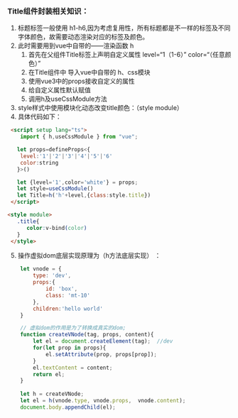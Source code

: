 ### **Title组件封装相关知识：**

1. 标题标签一般使用 h1-h6,因为考虑复用性，所有标题都是不一样的标签及不同字体颜色，故需要动态渲染对应的标签及颜色。
2. 此时需要用到vue中自带的——渲染函数 h 
    1. 首先在父组件Title标签上声明自定义属性 level=“1（1-6）”  color=“（任意颜色）”
    2.  在Title组件中 导入vue中自带的 h、css模块
    3. 使用vue3中的props接收自定义的属性
    4. 给自定义属性默认赋值
    5. 调用h及useCssModule方法
3. style样式中使用模块化动态改变title颜色：（style module）
4. 具体代码如下：

```html
 <script setup lang="ts">
    import { h,useCssModule } from "vue";

   let props=defineProps<{
    level:'1'|'2'|'3'|'4'|'5'|'6'
    color:string
   }>()

   let {level='1',color='white'} = props;
   let style=useCssModule()
   let Title=h('h'+level,{class:style.title})
 </script>
```

```html
<style module>
   .title{
      color:v-bind(color)
   }
 </style>
```

5. 操作虚拟dom底层实现原理为（h方法底层实现） ：

```javascript
    let vnode = {
        type: 'dev',
        props:{
            id: 'box',
            class: 'mt-10'
        },
        children:'hello world'
    }

    // 虚拟dom的作用是为了转换成真实的dom;
    function createVNode(tag, props, content){
        let el = document.createElement(tag);  //dev
        for(let prop in props){
            el.setAttribute(prop, props[prop]);
        }
        el.textContent = content;
        return el;
    }
    
    let h = createVNode;
    let el = h(vnode.type, vnode.props,  vnode.content);
    document.body.appendChild(el);
```
